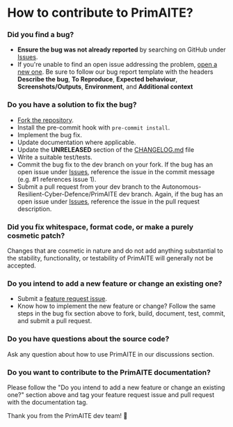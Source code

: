 # How to contribute to PrimAITE?


### **Did you find a bug?**


* **Ensure the bug was not already reported** by searching on GitHub under [Issues](https://github.com/Autonomous-Resilient-Cyber-Defence/PrimAITE/issues).
* If you're unable to find an open issue addressing the problem, [open a new one](https://github.com/Autonomous-Resilient-Cyber-Defence/PrimAITE/issues/new?assignees=&labels=bug&projects=&template=bug_report.md&title=%5BBUG%5D+-+%3Cbug+title+goes+here%3E). Be sure to follow our bug report template with the headers **Describe the bug**, **To Reproduce**, **Expected behaviour**, **Screenshots/Outputs**, **Environment**, and **Additional context**


### **Do you have a solution to fix the bug?**

* [Fork the repository](https://github.com/Autonomous-Resilient-Cyber-Defence/PrimAITE/fork).
* Install the pre-commit hook with `pre-commit install`.
* Implement the bug fix.
* Update documentation where applicable.
* Update the **UNRELEASED** section of the [CHANGELOG.md](CHANGELOG.md) file
* Write a suitable test/tests.
* Commit the bug fix to the dev branch on your fork. If the bug has an open issue under [Issues](https://github.com/Autonomous-Resilient-Cyber-Defence/PrimAITE/issues), reference the issue in the commit message (e.g. #1 references issue 1).
* Submit a pull request from your dev branch to the Autonomous-Resilient-Cyber-Defence/PrimAITE dev branch. Again, if the bug has an open issue under [Issues](https://github.com/Autonomous-Resilient-Cyber-Defence/PrimAITE/issues), reference the issue in the pull request description.

### **Did you fix whitespace, format code, or make a purely cosmetic patch?**

Changes that are cosmetic in nature and do not add anything substantial to the stability, functionality, or testability of PrimAITE will generally not be accepted.

### **Do you intend to add a new feature or change an existing one?**

* Submit a [feature request issue](https://github.com/Autonomous-Resilient-Cyber-Defence/PrimAITE/issues/new?assignees=&labels=feature_request&projects=&template=feature_request.md&title=%5BREQUEST%5D+-+%3Crequest+title+goes+here%3E).
* Know how to implement the new feature or change? Follow the same steps in the bug fix section above to fork, build, document, test, commit, and submit a pull request.

### **Do you have questions about the source code?**

Ask any question about how to use PrimAITE in our discussions section.

### **Do you want to contribute to the PrimAITE documentation?**

Please follow the "Do you intend to add a new feature or change an existing one?" section above and tag your feature request issue and pull request with the documentation tag.

Thank you from the PrimAITE dev team! 🙌
